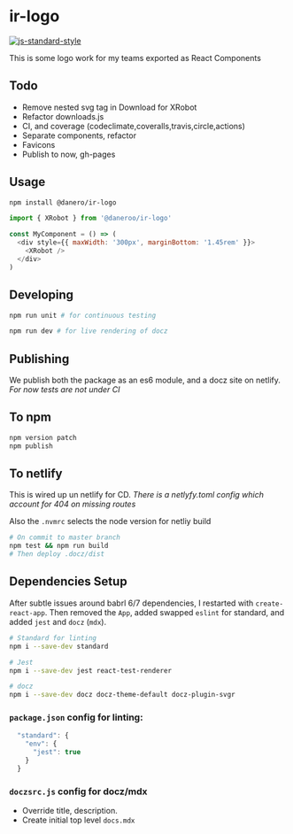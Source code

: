 # ir-logo

<!-- Badges -->
[![js-standard-style](https://img.shields.io/badge/code%20style-standard-brightgreen.svg)](http://standardjs.com)

This is some logo work for my teams exported as React Components

## Todo

- Remove nested svg tag in Download for XRobot
- Refactor downloads.js
- CI, and coverage (codeclimate,coveralls,travis,circle,actions)
- Separate components, refactor
- Favicons
- Publish to now, gh-pages

## Usage

```bash
npm install @danero/ir-logo
```

```js
import { XRobot } from '@daneroo/ir-logo'

const MyComponent = () => (
  <div style={{ maxWidth: '300px', marginBottom: '1.45rem' }}>
    <XRobot />
  </div>
)
```

## Developing

```bash
npm run unit # for continuous testing

npm run dev # for live rendering of docz
```

## Publishing

We publish both the package as an es6 module, and a docz site on netlify.
_For now tests are not under CI_

## To npm

```bash
npm version patch
npm publish
```

## To netlify

This is wired up un netlify for CD.
_There is a netlyfy.toml config which account for 404 on missing routes_

Also the `.nvmrc` selects the node version for netliy build

```bash
# On commit to master branch
npm test && npm run build
# Then deploy .docz/dist
```

## Dependencies Setup

After subtle issues around babrl 6/7 dependencies, I restarted with `create-react-app`. Then removed the `App`, added swapped `eslint` for standard, and added `jest` and `docz` (`mdx`).

```bash
# Standard for linting 
npm i --save-dev standard

# Jest
npm i --save-dev jest react-test-renderer

# docz
npm i --save-dev docz docz-theme-default docz-plugin-svgr
```

### `package.json` config for linting:

```js
  "standard": {
    "env": {
      "jest": true
    }
  }
```

### `doczsrc.js` config for docz/mdx

- Override title, description.
- Create initial top level `docs.mdx`